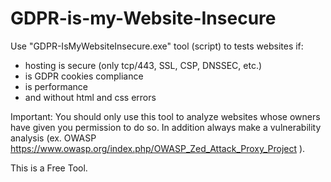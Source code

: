 # GDPR-is-my-Website-Insecure

Use "GDPR-IsMyWebsiteInsecure.exe" tool (script) to  tests websites if:
- hosting is secure (only tcp/443, SSL, CSP, DNSSEC, etc.)
- is GDPR cookies compliance
- is performance
- and without html and css errors

Important: You should only use this tool to analyze websites whose owners have given you permission to do so. In addition always make a vulnerability analysis (ex. OWASP https://www.owasp.org/index.php/OWASP_Zed_Attack_Proxy_Project ).

This is a Free Tool.
